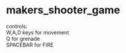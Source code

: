 # makers_shooter_game
controls:<br>
W,A,D keys for movement<br>
Q for grenade<br>
SPACEBAR for FIRE
